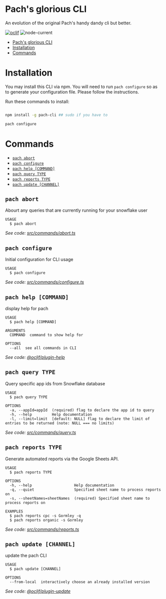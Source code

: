 # Pach's glorious CLI

An evolution of the original Pach's handy dandy cli but better.

[![oclif](https://img.shields.io/badge/cli-oclif-brightgreen.svg)](https://oclif.io)
![node-current](https://img.shields.io/node/v/pach-cli)

<!-- toc -->
* [Pach's glorious CLI](#pachs-glorious-cli)
* [Installation](#installation)
* [Commands](#commands)
<!-- tocstop -->

# Installation

You may install this CLI via npm. You will need to run `pach configure` so
as to generate your configuration file. Please follow the instructions.

Run these commands to install:

```bash

npm install -g pach-cli ## sudo if you have to

pach configure

```

# Commands

<!-- commands -->
* [`pach abort`](#pach-abort)
* [`pach configure`](#pach-configure)
* [`pach help [COMMAND]`](#pach-help-command)
* [`pach query TYPE`](#pach-query-type)
* [`pach reports TYPE`](#pach-reports-type)
* [`pach update [CHANNEL]`](#pach-update-channel)

## `pach abort`

Abourt any queries that are currently running for your snowflake user

```
USAGE
  $ pach abort
```

_See code: [src/commands/abort.ts](https://github.com/pacholoamit/pach-s-glorious-cli/blob/v3.0.0/src/commands/abort.ts)_

## `pach configure`

Initial configuration for CLI usage

```
USAGE
  $ pach configure
```

_See code: [src/commands/configure.ts](https://github.com/pacholoamit/pach-s-glorious-cli/blob/v3.0.0/src/commands/configure.ts)_

## `pach help [COMMAND]`

display help for pach

```
USAGE
  $ pach help [COMMAND]

ARGUMENTS
  COMMAND  command to show help for

OPTIONS
  --all  see all commands in CLI
```

_See code: [@oclif/plugin-help](https://github.com/oclif/plugin-help/blob/v3.2.2/src/commands/help.ts)_

## `pach query TYPE`

Query specific app ids from Snowflake database

```
USAGE
  $ pach query TYPE

OPTIONS
  -a, --appId=appId  (required) flag to declare the app id to query
  -h, --help         Help documentation
  -l, --limit=limit  [default: NULL] flag to declare the limit of entries to be returned (note: NULL === no limits)
```

_See code: [src/commands/query.ts](https://github.com/pacholoamit/pach-s-glorious-cli/blob/v3.0.0/src/commands/query.ts)_

## `pach reports TYPE`

Generate automated reports via the Google Sheets API.

```
USAGE
  $ pach reports TYPE

OPTIONS
  -h, --help                   Help documentation
  -q, --quiet                  Specified sheet name to process reports on
  -s, --sheetNames=sheetNames  (required) Specified sheet name to process reports on

EXAMPLES
  $ pach reports cpc -s Gormley -q
  $ pach reports organic -s Gormley
```

_See code: [src/commands/reports.ts](https://github.com/pacholoamit/pach-s-glorious-cli/blob/v3.0.0/src/commands/reports.ts)_

## `pach update [CHANNEL]`

update the pach CLI

```
USAGE
  $ pach update [CHANNEL]

OPTIONS
  --from-local  interactively choose an already installed version
```

_See code: [@oclif/plugin-update](https://github.com/oclif/plugin-update/blob/v1.5.0/src/commands/update.ts)_
<!-- commandsstop -->
